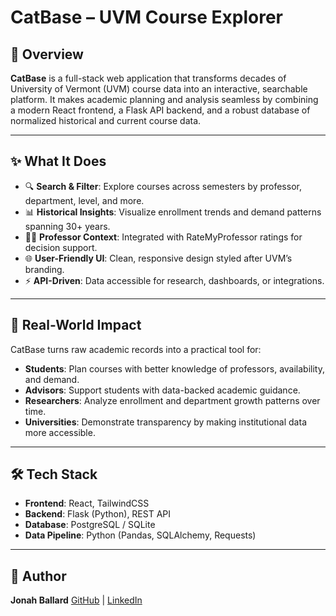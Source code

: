

# CatBase – UVM Course Explorer

## 📌 Overview

**CatBase** is a full-stack web application that transforms decades of University of Vermont (UVM) course data into an interactive, searchable platform. It makes academic planning and analysis seamless by combining a modern React frontend, a Flask API backend, and a robust database of normalized historical and current course data.

---

## ✨ What It Does

* 🔍 **Search & Filter**: Explore courses across semesters by professor, department, level, and more.
* 📊 **Historical Insights**: Visualize enrollment trends and demand patterns spanning 30+ years.
* 🧑‍🏫 **Professor Context**: Integrated with RateMyProfessor ratings for decision support.
* 🌐 **User-Friendly UI**: Clean, responsive design styled after UVM’s branding.
* ⚡ **API-Driven**: Data accessible for research, dashboards, or integrations.

---

## 🏫 Real-World Impact

CatBase turns raw academic records into a practical tool for:

* **Students**: Plan courses with better knowledge of professors, availability, and demand.
* **Advisors**: Support students with data-backed academic guidance.
* **Researchers**: Analyze enrollment and department growth patterns over time.
* **Universities**: Demonstrate transparency by making institutional data more accessible.

---

## 🛠️ Tech Stack

* **Frontend**: React, TailwindCSS
* **Backend**: Flask (Python), REST API
* **Database**: PostgreSQL / SQLite
* **Data Pipeline**: Python (Pandas, SQLAlchemy, Requests)

---

## 👤 Author

**Jonah Ballard**
[GitHub](https://github.com/jonahtballard) | [LinkedIn](https://www.linkedin.com/in/jonah-ballard/)
